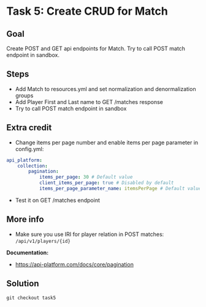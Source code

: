 Task 5: Create CRUD for Match
=============================

Goal
----
Create POST and GET api endpoints for Match. 
Try to call POST match endpoint in sandbox.

Steps
-----
- Add Match to resources.yml and set normalization and denormalization groups
- Add Player First and Last name to GET /matches response
- Try to call POST match endpoint in sandbox

Extra credit
------------
- Change items per page number and enable items per page parameter in config.yml:
``` yaml
api_platform:
    collection:
        pagination:
            items_per_page: 30 # Default value
            client_items_per_page: true # Disabled by default
            items_per_page_parameter_name: itemsPerPage # Default value
```
- Test it on GET /matches endpoint

More info
---------
- Make sure you use IRI for player relation in POST matches: `/api/v1/players/{id}`

**Documentation:**
- https://api-platform.com/docs/core/pagination


Solution
--------
`git checkout task5`